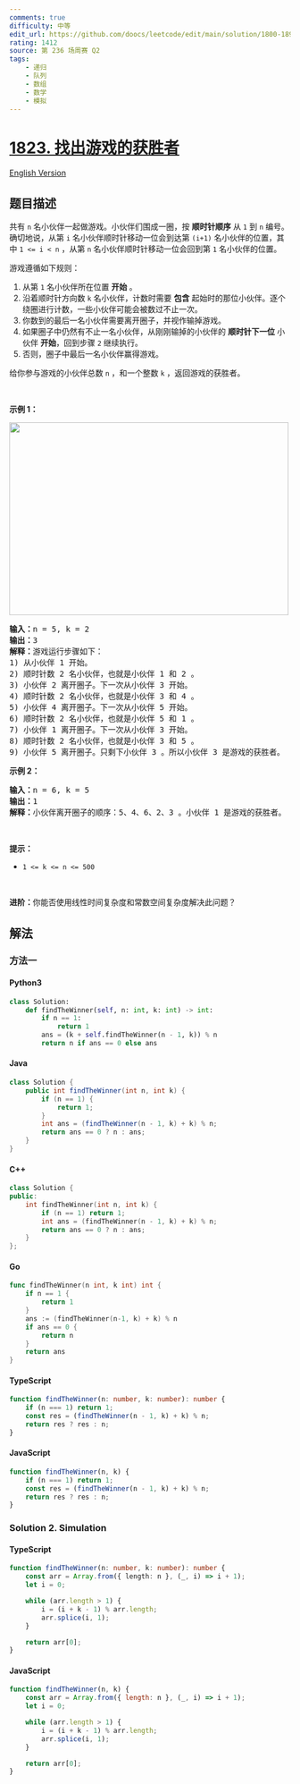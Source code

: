 ```yaml
---
comments: true
difficulty: 中等
edit_url: https://github.com/doocs/leetcode/edit/main/solution/1800-1899/1823.Find%20the%20Winner%20of%20the%20Circular%20Game/README.md
rating: 1412
source: 第 236 场周赛 Q2
tags:
    - 递归
    - 队列
    - 数组
    - 数学
    - 模拟
---
```


<!-- problem:start -->

# [1823. 找出游戏的获胜者](https://leetcode.cn/problems/find-the-winner-of-the-circular-game)

[English Version](/solution/1800-1899/1823.Find%20the%20Winner%20of%20the%20Circular%20Game/README_EN.md)

## 题目描述

<!-- description:start -->

<p>共有 <code>n</code> 名小伙伴一起做游戏。小伙伴们围成一圈，按 <strong>顺时针顺序</strong> 从 <code>1</code> 到 <code>n</code> 编号。确切地说，从第 <code>i</code> 名小伙伴顺时针移动一位会到达第 <code>(i+1)</code> 名小伙伴的位置，其中 <code>1 &lt;= i &lt; n</code> ，从第 <code>n</code> 名小伙伴顺时针移动一位会回到第 <code>1</code> 名小伙伴的位置。</p>

<p>游戏遵循如下规则：</p>

<ol>
	<li>从第 <code>1</code> 名小伙伴所在位置 <strong>开始</strong> 。</li>
	<li>沿着顺时针方向数 <code>k</code> 名小伙伴，计数时需要 <strong>包含</strong> 起始时的那位小伙伴。逐个绕圈进行计数，一些小伙伴可能会被数过不止一次。</li>
	<li>你数到的最后一名小伙伴需要离开圈子，并视作输掉游戏。</li>
	<li>如果圈子中仍然有不止一名小伙伴，从刚刚输掉的小伙伴的 <strong>顺时针下一位</strong> 小伙伴 <strong>开始</strong>，回到步骤 <code>2</code> 继续执行。</li>
	<li>否则，圈子中最后一名小伙伴赢得游戏。</li>
</ol>

<p>给你参与游戏的小伙伴总数 <code>n</code> ，和一个整数 <code>k</code> ，返回游戏的获胜者。</p>

<p>&nbsp;</p>

<p><strong>示例 1：</strong></p>
<img alt="" src="https://fastly.jsdelivr.net/gh/doocs/leetcode@main/solution/1800-1899/1823.Find%20the%20Winner%20of%20the%20Circular%20Game/images/ic234-q2-ex11.png" style="width: 500px; height: 345px;" />
<pre>
<strong>输入：</strong>n = 5, k = 2
<strong>输出：</strong>3
<strong>解释：</strong>游戏运行步骤如下：
1) 从小伙伴 1 开始。
2) 顺时针数 2 名小伙伴，也就是小伙伴 1 和 2 。
3) 小伙伴 2 离开圈子。下一次从小伙伴 3 开始。
4) 顺时针数 2 名小伙伴，也就是小伙伴 3 和 4 。
5) 小伙伴 4 离开圈子。下一次从小伙伴 5 开始。
6) 顺时针数 2 名小伙伴，也就是小伙伴 5 和 1 。
7) 小伙伴 1 离开圈子。下一次从小伙伴 3 开始。
8) 顺时针数 2 名小伙伴，也就是小伙伴 3 和 5 。
9) 小伙伴 5 离开圈子。只剩下小伙伴 3 。所以小伙伴 3 是游戏的获胜者。</pre>

<p><strong>示例 2：</strong></p>

<pre>
<strong>输入：</strong>n = 6, k = 5
<strong>输出：</strong>1
<strong>解释：</strong>小伙伴离开圈子的顺序：5、4、6、2、3 。小伙伴 1 是游戏的获胜者。
</pre>

<p>&nbsp;</p>

<p><strong>提示：</strong></p>

<ul>
	<li><code>1 &lt;= k &lt;= n &lt;= 500</code></li>
</ul>

<p>&nbsp;</p>

<p><strong>进阶：</strong>你能否使用线性时间复杂度和常数空间复杂度解决此问题？</p>

<!-- description:end -->

## 解法

<!-- solution:start -->

### 方法一

<!-- tabs:start -->

#### Python3

```python
class Solution:
    def findTheWinner(self, n: int, k: int) -> int:
        if n == 1:
            return 1
        ans = (k + self.findTheWinner(n - 1, k)) % n
        return n if ans == 0 else ans
```

#### Java

```java
class Solution {
    public int findTheWinner(int n, int k) {
        if (n == 1) {
            return 1;
        }
        int ans = (findTheWinner(n - 1, k) + k) % n;
        return ans == 0 ? n : ans;
    }
}
```

#### C++

```cpp
class Solution {
public:
    int findTheWinner(int n, int k) {
        if (n == 1) return 1;
        int ans = (findTheWinner(n - 1, k) + k) % n;
        return ans == 0 ? n : ans;
    }
};
```

#### Go

```go
func findTheWinner(n int, k int) int {
	if n == 1 {
		return 1
	}
	ans := (findTheWinner(n-1, k) + k) % n
	if ans == 0 {
		return n
	}
	return ans
}
```

#### TypeScript

```ts
function findTheWinner(n: number, k: number): number {
    if (n === 1) return 1;
    const res = (findTheWinner(n - 1, k) + k) % n;
    return res ? res : n;
}
```

#### JavaScript

```js
function findTheWinner(n, k) {
    if (n === 1) return 1;
    const res = (findTheWinner(n - 1, k) + k) % n;
    return res ? res : n;
}
```

<!-- tabs:end -->

<!-- solution:end -->

<!-- solution:start -->

### Solution 2. Simulation

<!-- tabs:start -->

#### TypeScript

```ts
function findTheWinner(n: number, k: number): number {
    const arr = Array.from({ length: n }, (_, i) => i + 1);
    let i = 0;

    while (arr.length > 1) {
        i = (i + k - 1) % arr.length;
        arr.splice(i, 1);
    }

    return arr[0];
}
```

#### JavaScript

```js
function findTheWinner(n, k) {
    const arr = Array.from({ length: n }, (_, i) => i + 1);
    let i = 0;

    while (arr.length > 1) {
        i = (i + k - 1) % arr.length;
        arr.splice(i, 1);
    }

    return arr[0];
}
```

<!-- tabs:end -->

<!-- solution:end -->

<!-- problem:end -->
